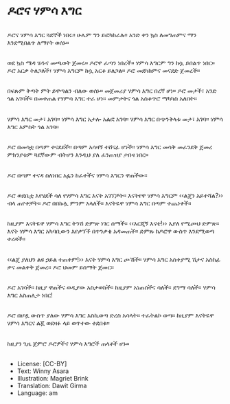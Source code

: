 # ዶሮና ሃምሳ እግር

##
ዶሮና ሃምሳ እግር ጓደኞች ነበሩ። ሁሌም ግን ይፎካከራሉ። አንድ ቀን ኳስ ለመግጠምና ማን እንደሚበልጥ ለማየት ወሰኑ።

##
ወደ ኳስ ሜዳ ሄዱና መጫወት ጀመሩ። ዶሮዋ ፈጣን ነበረች። ሃምሳ እግርም ግን ከሷ
ይበልጥ ነበር። ዶሮ አርቃ ትለጋለች፣ ሃምሳ እግርም ከሷ አርቆ ይለጋል። ዶሮ መደካከምና መናደድ ጀመረች።

##
በፍጹም ቅጣት ምት ይዋጣልን ብለው ወሰኑ። መጀመሪያ ሃምሳ እግር በረኛ ሆነ። ዶሮ መታች፣ አንድ ጎል አገባች። በመቀጠል የሃምሳ እግር ተራ ሆነ። መምታትና ጎል አስቆጥሮ ማካካስ አለበት።

##
ሃምሳ እግር መታ፣ አገባ። ሃምሳ እግር አታሎ አልፎ አገባ። ሃምሳ እግር በጭንቅላቱ መታ፣ አገባ። ሃምሳ እግር አምስት ጎል አገባ።

##
ዶሮ በመሳቷ በጣም ተናደደች። በጣም አሳዛኝ ተሸናፊ ሆነች። ሃምሳ እግር መሳቅ መፈንደቅ ጀመረ ምክንያቱም ጓደኛውም ብትሆን እንዲህ ያለ ፈንጠዝያ ታበዛ ነበር።

##
ዶሮ በጣም ተናዳ ስለነበር አፏን ከፈተችና ሃምሳ እግርን ዋጠችው።

##
ዶሮ ወደቤቷ እየሄደች ሳለ የሃምሳ እግር እናት አገኘቻት። እናትየዋ ሃምሳ እግርም ‹‹ልጄን አይተሻል?›› ብላ ጠየቀቻት። ዶሮ በበኩሏ ምንም አላለች። እናትዬዋ ሃምሳ እግር በጣም ተጨነቀች።

##
ከዚያም እናትዬዋ ሃምሳ እግር ትንሽ ድምጽ ነገር ሰማች። ‹‹እርጂኝ እናቴ!›› እያለ የሚጮህ ድምጽ። እናት ሃምሳ እግር አካባቢውን እየቃኘች በጥንቃቄ አዳመጠች። ድምጹ ከዶሮዋ ውስጥ እንደሚወጣ ተረዳች።

##
‹‹ልጄ ያለህን ልዩ ኃይል ተጠቀም!›› እናት ሃምሳ እግር ጮኸች። ሃምሳ እግር አስቀያሚ ሽታና አስከፊ ቃና መልቀቅ ጀመረ። ዶሮ ህመም ይሰማት ጀመር።

##
ዶሮ አገሳች። ከዚያ ዋጠችና ወዲያው አስታወከች። ከዚያም አነጠሰችና ሳለች። ደግማ ሳለች። ሃምሳ እግር አስጠሊታ ነበር!

##
ዶሮ በሆዷ ውስጥ ያለው ሃምሳ እግር እስኪወጣ ድረስ አሳላት። ተፈትልኮ ወጣ። ከዚያም እናትዬዋ ሃምሳ እግርና ልጇ ወደዛፉ ላይ ወጥተው ተደበቁ።

##
ከዚያን ጊዜ ጀምሮ ዶሮዎችና ሃምሳ እግሮች ጠላቶች ሆኑ።

##
* License: [CC-BY]
* Text: Winny Asara
* Illustration: Magriet Brink
* Translation: Dawit Girma
* Language: am
